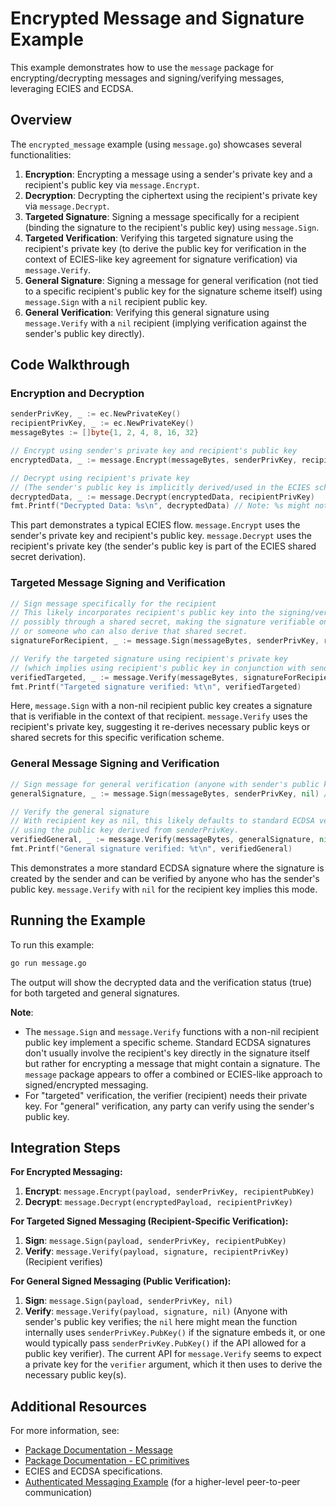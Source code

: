 # Encrypted Message and Signature Example

This example demonstrates how to use the `message` package for encrypting/decrypting messages and signing/verifying messages, leveraging ECIES and ECDSA.

## Overview

The `encrypted_message` example (using `message.go`) showcases several functionalities:
1. **Encryption**: Encrypting a message using a sender's private key and a recipient's public key via `message.Encrypt`.
2. **Decryption**: Decrypting the ciphertext using the recipient's private key via `message.Decrypt`.
3. **Targeted Signature**: Signing a message specifically for a recipient (binding the signature to the recipient's public key) using `message.Sign`.
4. **Targeted Verification**: Verifying this targeted signature using the recipient's private key (to derive the public key for verification in the context of ECIES-like key agreement for signature verification) via `message.Verify`.
5. **General Signature**: Signing a message for general verification (not tied to a specific recipient's public key for the signature scheme itself) using `message.Sign` with a `nil` recipient public key.
6. **General Verification**: Verifying this general signature using `message.Verify` with a `nil` recipient (implying verification against the sender's public key directly).

## Code Walkthrough

### Encryption and Decryption

```go
senderPrivKey, _ := ec.NewPrivateKey()
recipientPrivKey, _ := ec.NewPrivateKey()
messageBytes := []byte{1, 2, 4, 8, 16, 32}

// Encrypt using sender's private key and recipient's public key
encryptedData, _ := message.Encrypt(messageBytes, senderPrivKey, recipientPrivKey.PubKey())

// Decrypt using recipient's private key
// (The sender's public key is implicitly derived/used in the ECIES scheme)
decryptedData, _ := message.Decrypt(encryptedData, recipientPrivKey)
fmt.Printf("Decrypted Data: %s\n", decryptedData) // Note: %s might not be ideal for raw bytes
```
This part demonstrates a typical ECIES flow. `message.Encrypt` uses the sender's private key and recipient's public key. `message.Decrypt` uses the recipient's private key (the sender's public key is part of the ECIES shared secret derivation).

### Targeted Message Signing and Verification

```go
// Sign message specifically for the recipient
// This likely incorporates recipient's public key into the signing/verification process,
// possibly through a shared secret, making the signature verifiable only by the intended recipient
// or someone who can also derive that shared secret.
signatureForRecipient, _ := message.Sign(messageBytes, senderPrivKey, recipientPrivKey.PubKey())

// Verify the targeted signature using recipient's private key
// (which implies using recipient's public key in conjunction with sender's public key)
verifiedTargeted, _ := message.Verify(messageBytes, signatureForRecipient, recipientPrivKey)
fmt.Printf("Targeted signature verified: %t\n", verifiedTargeted)
```
Here, `message.Sign` with a non-nil recipient public key creates a signature that is verifiable in the context of that recipient. `message.Verify` uses the recipient's private key, suggesting it re-derives necessary public keys or shared secrets for this specific verification scheme.

### General Message Signing and Verification

```go
// Sign message for general verification (anyone with sender's public key can verify)
generalSignature, _ := message.Sign(messageBytes, senderPrivKey, nil) // Recipient public key is nil

// Verify the general signature
// With recipient key as nil, this likely defaults to standard ECDSA verification
// using the public key derived from senderPrivKey.
verifiedGeneral, _ := message.Verify(messageBytes, generalSignature, nil) // Assuming sender's public key is used
fmt.Printf("General signature verified: %t\n", verifiedGeneral)
```
This demonstrates a more standard ECDSA signature where the signature is created by the sender and can be verified by anyone who has the sender's public key. `message.Verify` with `nil` for the recipient key implies this mode.

## Running the Example

To run this example:

```bash
go run message.go
```
The output will show the decrypted data and the verification status (true) for both targeted and general signatures.

**Note**:
- The `message.Sign` and `message.Verify` functions with a non-nil recipient public key implement a specific scheme. Standard ECDSA signatures don't usually involve the recipient's key directly in the signature itself but rather for encrypting a message that might contain a signature. The `message` package appears to offer a combined or ECIES-like approach to signed/encrypted messaging.
- For "targeted" verification, the verifier (recipient) needs their private key. For "general" verification, any party can verify using the sender's public key.

## Integration Steps

**For Encrypted Messaging:**
1. **Encrypt**: `message.Encrypt(payload, senderPrivKey, recipientPubKey)`
2. **Decrypt**: `message.Decrypt(encryptedPayload, recipientPrivKey)`

**For Targeted Signed Messaging (Recipient-Specific Verification):**
1. **Sign**: `message.Sign(payload, senderPrivKey, recipientPubKey)`
2. **Verify**: `message.Verify(payload, signature, recipientPrivKey)` (Recipient verifies)

**For General Signed Messaging (Public Verification):**
1. **Sign**: `message.Sign(payload, senderPrivKey, nil)`
2. **Verify**: `message.Verify(payload, signature, nil)` (Anyone with sender's public key verifies; the `nil` here might mean the function internally uses `senderPrivKey.PubKey()` if the signature embeds it, or one would typically pass `senderPrivKey.PubKey()` if the API allowed for a public key verifier). The current API for `message.Verify` seems to expect a private key for the `verifier` argument, which it then uses to derive the necessary public key(s).

## Additional Resources

For more information, see:
- [Package Documentation - Message](https://pkg.go.dev/github.com/bsv-blockchain/go-sdk/message)
- [Package Documentation - EC primitives](https://pkg.go.dev/github.com/bsv-blockchain/go-sdk/primitives/ec)
- ECIES and ECDSA specifications.
- [Authenticated Messaging Example](../authenticated_messaging/) (for a higher-level peer-to-peer communication)
